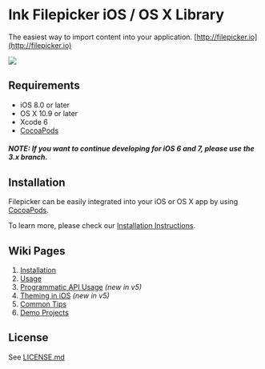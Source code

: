 # Ink Filepicker iOS / OS X Library

The easiest way to import content into your application.
[http://filepicker.io](http://filepicker.io)

<img src="https://github.com/Ink/ios-picker/raw/develop/Docs/filepicker.png" class="center">

## Requirements

  - iOS 8.0 or later
  - OS X 10.9 or later
  - Xcode 6
  - [CocoaPods](http://cocoapods.org)

##### NOTE: If you want to continue developing for iOS 6 and 7, please use the 3.x branch.

## Installation

  Filepicker can be easily integrated into your iOS or OS X app by using [CocoaPods](http://cocoapods.org/).

  To learn more, please check our [Installation Instructions](https://github.com/Ink/ios-picker/wiki/1.-Installation).

## Wiki Pages

  1. [Installation](https://github.com/Ink/ios-picker/wiki/1.-Installation)
  2. [Usage](https://github.com/Ink/ios-picker/wiki/2.-Usage)
  3. [Programmatic API Usage](https://github.com/Ink/ios-picker/wiki/3.-Programmatic-API-Usage) *(new in v5)*
  4. [Theming in iOS](https://github.com/Ink/ios-picker/wiki/3.-Theming-in-iOS) *(new in v5)*
  5. [Common Tips](https://github.com/Ink/ios-picker/wiki/5.-Common-Tips)
  6. [Demo Projects](https://github.com/Ink/ios-picker/wiki/6.-Demo-Projects)

## License

See [LICENSE.md](https://github.com/Ink/ios-picker/blob/develop/LICENSE.md)
